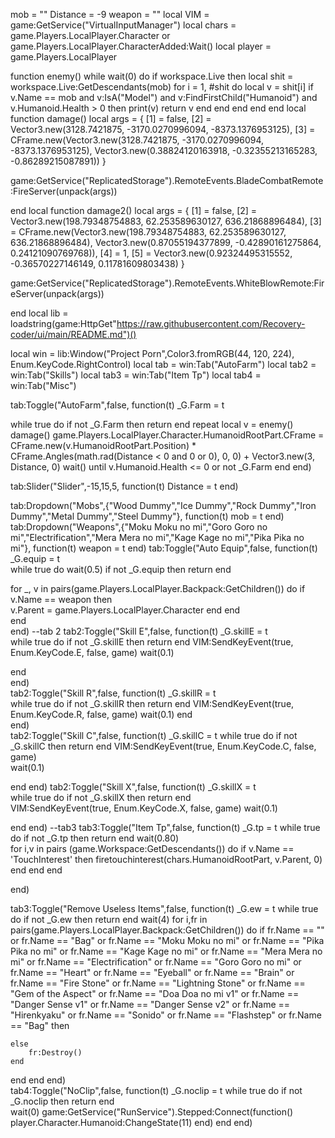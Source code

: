 mob = ""
Distance = -9
weapon = ""
local VIM = game:GetService("VirtualInputManager")
local chars = game.Players.LocalPlayer.Character or game.Players.LocalPlayer.CharacterAdded:Wait()
local player = game.Players.LocalPlayer

function enemy()
    while wait(0) do
    if workspace.Live then
        local shit = workspace.Live:GetDescendants(mob)
        for i = 1, #shit do local v = shit[i]
            if v.Name == mob and v:IsA("Model") and v:FindFirstChild("Humanoid") and v.Humanoid.Health > 0 then
                print(v)
                return v
            end
        end
    end
end
end
local function damage()
local args = {
    [1] = false,
    [2] = Vector3.new(3128.7421875, -3170.0270996094, -8373.1376953125),
    [3] = CFrame.new(Vector3.new(3128.7421875, -3170.0270996094, -8373.1376953125), Vector3.new(0.38824120163918, -0.32355213165283, -0.86289215087891))
}

game:GetService("ReplicatedStorage").RemoteEvents.BladeCombatRemote:FireServer(unpack(args))
    
end
local function damage2()
local args = {
    [1] = false,
    [2] = Vector3.new(198.79348754883, 62.253589630127, 636.21868896484),
    [3] = CFrame.new(Vector3.new(198.79348754883, 62.253589630127, 636.21868896484), Vector3.new(0.87055194377899, -0.42890161275864, 0.24121090769768)),
    [4] = 1,
    [5] = Vector3.new(0.92324495315552, -0.36570227146149, 0.11781609803438)
}

game:GetService("ReplicatedStorage").RemoteEvents.WhiteBlowRemote:FireServer(unpack(args))
    

end
local lib = loadstring(game:HttpGet"https://raw.githubusercontent.com/Recovery-coder/ui/main/README.md")()

local win = lib:Window("Project Porn",Color3.fromRGB(44, 120, 224), Enum.KeyCode.RightControl)
local tab = win:Tab("AutoFarm")
local tab2 = win:Tab("Skills")
local tab3 = win:Tab("Item Tp")
local tab4 = win:Tab("Misc")


tab:Toggle("AutoFarm",false, function(t)
_G.Farm = t

while true do 
if not _G.Farm then return end
repeat
local v = enemy()
damage()
game.Players.LocalPlayer.Character.HumanoidRootPart.CFrame = CFrame.new(v.HumanoidRootPart.Position) * CFrame.Angles(math.rad(Distance < 0 and 0 or 0), 0, 0) + Vector3.new(3, Distance, 0)
wait()
until v.Humanoid.Health <= 0 or not _G.Farm
end
end)

tab:Slider("Slider",-15,15,5, function(t)
Distance = t
end)

tab:Dropdown("Mobs",{"Wood Dummy","Ice Dummy","Rock Dummy","Iron Dummy","Metal Dummy","Steel Dummy"}, function(t)
mob = t
end)
tab:Dropdown("Weapons",{"Moku Moku no mi","Goro Goro no mi","Electrification","Mera Mera no mi","Kage Kage no mi","Pika Pika no mi"}, function(t)
weapon = t
end)
tab:Toggle("Auto Equip",false, function(t)
_G.equip = t    
while true do 
wait(0.5)
if not _G.equip then return end 

for _, v in pairs(game.Players.LocalPlayer.Backpack:GetChildren()) do
if v.Name == weapon then     
v.Parent = game.Players.LocalPlayer.Character
end
end   
end   
end)
--tab 2
tab2:Toggle("Skill E",false, function(t)
_G.skillE = t    
while true do 
if not _G.skillE then return end
VIM:SendKeyEvent(true, Enum.KeyCode.E, false, game)
wait(0.1)

end    
end)   
tab2:Toggle("Skill R",false, function(t)
_G.skillR = t      
while true do 
if not _G.skillR then return end
VIM:SendKeyEvent(true, Enum.KeyCode.R, false, game)
wait(0.1)
end   
end)   
tab2:Toggle("Skill C",false, function(t)
_G.skillC = t
while true do 
if not _G.skillC then return end
 VIM:SendKeyEvent(true, Enum.KeyCode.C, false, game)   
wait(0.1)

end
end)
tab2:Toggle("Skill X",false, function(t)
_G.skillX = t    
while true do 
if not _G.skillX then return end   
VIM:SendKeyEvent(true, Enum.KeyCode.X, false, game)
wait(0.1)

end
end)
--tab3
tab3:Toggle("Item Tp",false, function(t)
_G.tp = t
while true do
if not _G.tp then return end
wait(0.80)    
for i,v in pairs (game.Workspace:GetDescendants()) do 
    if v.Name == 'TouchInterest' then
        firetouchinterest(chars.HumanoidRootPart, v.Parent, 0)
    end
end 
end


end)    

tab3:Toggle("Remove Useless Items",false, function(t)
_G.ew = t
while true do
if not _G.ew then return end
wait(4)
for i,fr in pairs(game.Players.LocalPlayer.Backpack:GetChildren()) do
    if fr.Name == "" or fr.Name == "Bag" or fr.Name == "Moku Moku no mi" or fr.Name == "Pika Pika no mi" or fr.Name == "Kage Kage no mi" or fr.Name == "Mera Mera no mi" or fr.Name == "Electrification" or fr.Name == "Goro Goro no mi" or fr.Name == "Heart" or fr.Name == "Eyeball" or fr.Name == "Brain" or fr.Name == "Fire Stone" or fr.Name == "Lightning Stone" or fr.Name == "Gem of the Aspect" or fr.Name == "Doa Doa no mi v1" or fr.Name == "Danger Sense v1" or fr.Name == "Danger Sense v2" or fr.Name == "Hirenkyaku" or fr.Name == "Sonido" or fr.Name == "Flashstep" or fr.Name == "Bag"  then 
    
    
    
    
    
    else
        fr:Destroy()
    end


end
end
end)   
tab4:Toggle("NoClip",false, function(t)
_G.noclip = t
while true do
if not _G.noclip then return end    
   wait(0)
   game:GetService("RunService").Stepped:Connect(function()
        player.Character.Humanoid:ChangeState(11)
end) 
end
end)
